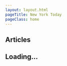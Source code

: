 ```yaml
---
layout: layout.html
pageTitle: New York Today
pageClass: home
---
```


## Articles

<div class="stories">
  <h2>Loading...</h2>
</div>